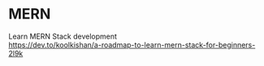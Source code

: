 # MERN
Learn MERN Stack development <br>
https://dev.to/koolkishan/a-roadmap-to-learn-mern-stack-for-beginners-2l9k
